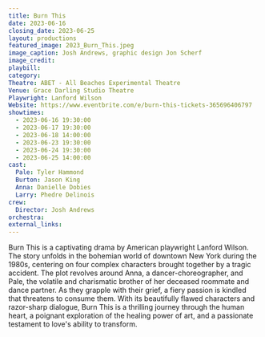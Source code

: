 ```yaml
---
title: Burn This
date: 2023-06-16
closing_date: 2023-06-25
layout: productions
featured_image: 2023_Burn_This.jpeg
image_caption: Josh Andrews, graphic design Jon Scherf
image_credit:
playbill: 
category: 
Theatre: ABET - All Beaches Experimental Theatre
Venue: Grace Darling Studio Theatre
Playwright: Lanford Wilson
Website: https://www.eventbrite.com/e/burn-this-tickets-365696406797
showtimes:
  - 2023-06-16 19:30:00
  - 2023-06-17 19:30:00
  - 2023-06-18 14:00:00
  - 2023-06-23 19:30:00
  - 2023-06-24 19:30:00
  - 2023-06-25 14:00:00
cast:
  Pale: Tyler Hammond
  Burton: Jason King
  Anna: Danielle Dobies
  Larry: Phedre Delinois
crew:
  Director: Josh Andrews
orchestra:
external_links:
---
```

Burn This is a captivating drama by American playwright Lanford Wilson. The story unfolds in the bohemian world of downtown New York during the 1980s, centering on four complex characters brought together by a tragic accident. The plot revolves around Anna, a dancer-choreographer, and Pale, the volatile and charismatic brother of her deceased roommate and dance partner. As they grapple with their grief, a fiery passion is kindled that threatens to consume them. With its beautifully flawed characters and razor-sharp dialogue, Burn This is a thrilling journey through the human heart, a poignant exploration of the healing power of art, and a passionate testament to love's ability to transform. 